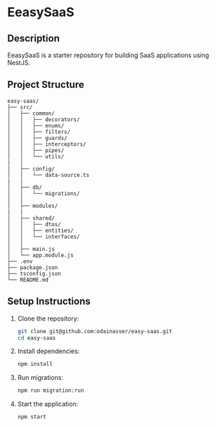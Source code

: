 # EeasySaaS

## Description

EeasySaaS is a starter repository for building SaaS applications using NestJS.

## Project Structure

```
easy-saas/
├── src/
│   ├── common/
│   │   ├── decorators/
│   │   ├── enums/
│   │   ├── filters/
│   │   ├── guards/
│   │   ├── interceptors/
│   │   ├── pipes/
│   │   └── utils/
|   |
│   ├── config/
│   │   └── data-source.ts
|   |
│   ├── db/
│   │   └── migrations/
│   │       
│   ├── modules/
|   |
│   ├── shared/
│   │   ├── dtos/
│   │   ├── entities/
│   │   └── interfaces/
│   │       
│   ├── main.js
│   └── app.module.js
├── .env
├── package.json
├── tsconfig.json
└── README.md
```

## Setup Instructions

1. Clone the repository:
   ```sh
   git clone git@github.com:odainasser/easy-saas.git
   cd easy-saas
   ```

2. Install dependencies:
   ```sh
   npm install
   ```

3. Run migrations:
   ```sh
   npm run migration:run
   ```

4. Start the application:
   ```sh
   npm start
   ```
